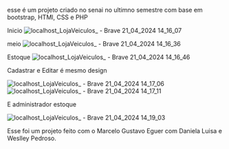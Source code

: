 esse é um projeto criado no senai no ultimno semestre com base em bootstrap, HTMl, CSS e PHP 

Inicio
![localhost_LojaVeiculos_ - Brave 21_04_2024 14_16_07](https://github.com/mago123456677/LojaVeiculos/assets/107801764/9480eb37-112b-4ed4-afcb-5b1f7d18ab49)

meio
![localhost_LojaVeiculos_ - Brave 21_04_2024 14_16_36](https://github.com/mago123456677/LojaVeiculos/assets/107801764/f412d230-c0ec-47d9-a4ec-78e0fcf51691)

Estoque
![localhost_LojaVeiculos_ - Brave 21_04_2024 14_16_46](https://github.com/mago123456677/LojaVeiculos/assets/107801764/91d66f20-9b7d-4d63-9bb9-d709a0384f5c)

Cadastrar e Editar é mesmo design 

![localhost_LojaVeiculos_ - Brave 21_04_2024 14_17_06](https://github.com/mago123456677/LojaVeiculos/assets/107801764/4ffe4e87-79bc-46a4-a839-9f176b695887)
![localhost_LojaVeiculos_ - Brave 21_04_2024 14_17_11](https://github.com/mago123456677/LojaVeiculos/assets/107801764/0f11cfc0-d1ec-4e36-ac3f-32bbe6ad46f3)

E administrador estoque

![localhost_LojaVeiculos_ - Brave 21_04_2024 14_19_03](https://github.com/mago123456677/LojaVeiculos/assets/107801764/d851d938-710d-4867-a115-5cb16202f70f)

Esse foi um projeto feito com o Marcelo Gustavo Eguer com Daniela Luisa e Weslley Pedroso.
